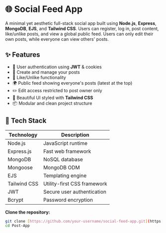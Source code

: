 # 🌐 Social Feed App

A minimal yet aesthetic full-stack social app built using **Node.js**, **Express**, **MongoDB**, **EJS**, and **Tailwind CSS**. Users can register, log in, post content, like/unlike posts, and view a global public feed. Users can only edit their own posts, while everyone can view others' posts.

## ✨ Features

- 🔐 User authentication using **JWT** & cookies  
- 📝 Create and manage your posts  
- 💖 Like/Unlike functionality  
- 🌍 Public feed showing everyone's posts (latest at the top)  
- ✏️ Edit access restricted to post owner only  
- 🎨 Beautiful UI styled with **Tailwind CSS**  
- 📦 Modular and clean project structure  

## 🔧 Tech Stack

| Technology   | Description                          |
|--------------|--------------------------------------|
| Node.js      | JavaScript runtime                   |
| Express.js   | Fast web framework                   |
| MongoDB      | NoSQL database                       |
| Mongoose     | MongoDB ODM                          |
| EJS          | Templating engine                    |
| Tailwind CSS | Utility-first CSS framework          |
| JWT          | Secure user authentication           |
| Bcrypt       | Password encryption                  |

**Clone the repository:**
   ```bash
   git clone [https://github.com/your-username/social-feed-app.git](https://github.com/Vikram-Kumar-Sahu/Post-App)
   cd Post-App
